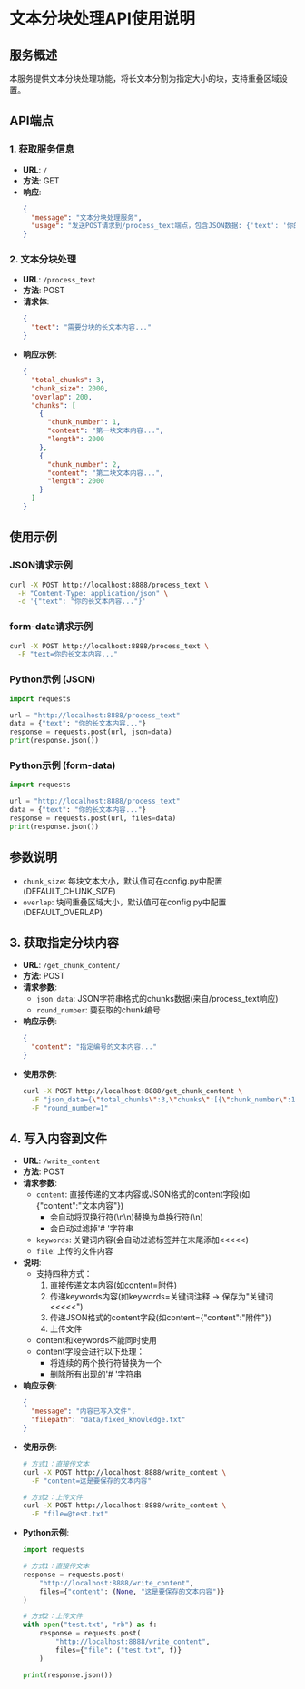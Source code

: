 # 文本分块处理API使用说明

## 服务概述
本服务提供文本分块处理功能，将长文本分割为指定大小的块，支持重叠区域设置。

## API端点

### 1. 获取服务信息
- **URL**: `/`
- **方法**: GET
- **响应**: 
  ```json
  {
    "message": "文本分块处理服务",
    "usage": "发送POST请求到/process_text端点，包含JSON数据: {'text': '你的长文本内容...'}"
  }
  ```

### 2. 文本分块处理
- **URL**: `/process_text`
- **方法**: POST
- **请求体**:
  ```json
  {
    "text": "需要分块的长文本内容..."
  }
  ```
- **响应示例**:
  ```json
  {
    "total_chunks": 3,
    "chunk_size": 2000,
    "overlap": 200,
    "chunks": [
      {
        "chunk_number": 1,
        "content": "第一块文本内容...",
        "length": 2000
      },
      {
        "chunk_number": 2,
        "content": "第二块文本内容...",
        "length": 2000
      }
    ]
  }
  ```

## 使用示例

### JSON请求示例
```bash
curl -X POST http://localhost:8888/process_text \
  -H "Content-Type: application/json" \
  -d '{"text": "你的长文本内容..."}'
```

### form-data请求示例
```bash
curl -X POST http://localhost:8888/process_text \
  -F "text=你的长文本内容..."
```

### Python示例 (JSON)
```python
import requests

url = "http://localhost:8888/process_text"
data = {"text": "你的长文本内容..."}
response = requests.post(url, json=data)
print(response.json())
```

### Python示例 (form-data)
```python
import requests

url = "http://localhost:8888/process_text"
data = {"text": "你的长文本内容..."}
response = requests.post(url, files=data)
print(response.json())
```

## 参数说明
- `chunk_size`: 每块文本大小，默认值可在config.py中配置(DEFAULT_CHUNK_SIZE)
- `overlap`: 块间重叠区域大小，默认值可在config.py中配置(DEFAULT_OVERLAP)

## 3. 获取指定分块内容
- **URL**: `/get_chunk_content/`
- **方法**: POST
- **请求参数**:
  - `json_data`: JSON字符串格式的chunks数据(来自/process_text响应)
  - `round_number`: 要获取的chunk编号
- **响应示例**:
  ```json
  {
    "content": "指定编号的文本内容..."
  }
  ```
- **使用示例**:
  ```bash
  curl -X POST http://localhost:8888/get_chunk_content \
    -F "json_data={\"total_chunks\":3,\"chunks\":[{\"chunk_number\":1,\"content\":\"内容1\"}]}" \
    -F "round_number=1"
  ```

## 4. 写入内容到文件
- **URL**: `/write_content`
- **方法**: POST
- **请求参数**:
  - `content`: 直接传递的文本内容或JSON格式的content字段(如{"content":"文本内容"})
    - 会自动将双换行符(\n\n)替换为单换行符(\n)
    - 会自动过滤掉'# '字符串
  - `keywords`: 关键词内容(会自动过滤<think>标签并在末尾添加<<<<<)
  - `file`: 上传的文件内容
- **说明**: 
  - 支持四种方式：
    1. 直接传递文本内容(如content=附件)
    2. 传递keywords内容(如keywords=关键词<think>注释</think> → 保存为"关键词<<<<<")
    3. 传递JSON格式的content字段(如content={"content":"附件"})
    4. 上传文件
  - content和keywords不能同时使用
  - content字段会进行以下处理：
    - 将连续的两个换行符替换为一个
    - 删除所有出现的'# '字符串
- **响应示例**:
  ```json
  {
    "message": "内容已写入文件",
    "filepath": "data/fixed_knowledge.txt"
  }
  ```
- **使用示例**:
  ```bash
  # 方式1：直接传文本
  curl -X POST http://localhost:8888/write_content \
    -F "content=这是要保存的文本内容"

  # 方式2：上传文件
  curl -X POST http://localhost:8888/write_content \
    -F "file=@test.txt"
  ```
- **Python示例**:
  ```python
  import requests

  # 方式1：直接传文本
  response = requests.post(
      "http://localhost:8888/write_content",
      files={"content": (None, "这是要保存的文本内容")}
  )

  # 方式2：上传文件
  with open("test.txt", "rb") as f:
      response = requests.post(
          "http://localhost:8888/write_content",
          files={"file": ("test.txt", f)}
      )
  
  print(response.json())
  ```
